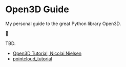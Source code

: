 # Open3D Guide

My personal guide to the great Python library Open3D.

:construction:

TBD.

- [Open3D Tutorial, Nicolai Nielsen](https://www.youtube.com/watch?v=zF3MreN1w6c&list=PLkmvobsnE0GEZugH1Di2Cr_f32qYkv7aN)
- [pointcloud_tutorial](https://github.com/mxagar/pointcloud_tutorial)
